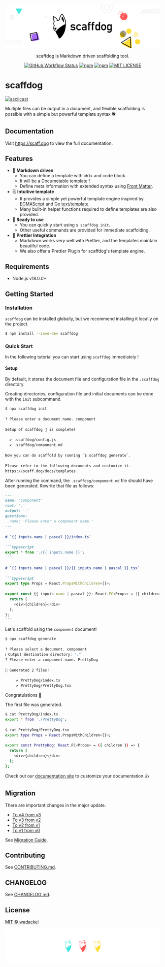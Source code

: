 ![scaffdog](https://github.com/scaffdog/artwork/raw/main/repo-banner.png)

<p align="center">
  scaffdog is Markdown driven scaffolding tool.
</p>

<p align="center">
  <a href="https://github.com/scaffdog/scaffdog/actions?workflow=CI"><img src="https://img.shields.io/github/actions/workflow/status/scaffdog/scaffdog/ci.yml?branch=canary&logo=github&style=flat-square" alt="GitHub Workflow Status" /></a>
  <a href="https://npmcharts.com/compare/scaffdog?minimal=true"><img alt="npm" src="https://img.shields.io/npm/dm/scaffdog?style=flat-square"></a>
  <a href="https://www.npmjs.com/package/scaffdog"><img src="https://img.shields.io/npm/v/scaffdog?style=flat-square" alt="npm" /></a>
  <a href="./LICENSE"><img src="https://img.shields.io/github/license/scaffdog/scaffdog?label=license&style=flat-square" alt="MIT LICENSE" /></a>
</p>

# scaffdog

[![asciicast](https://asciinema.org/a/Az6hGIB1NWBZlKs3hhpYYu3XX.svg)](https://asciinema.org/a/Az6hGIB1NWBZlKs3hhpYYu3XX)

Multiple files can be output in a document, and flexible scaffolding is possible with a simple but powerful template syntax :dog2:

## Documentation

Visit https://scaff.dog to view the full documentation.

## Features

- :pencil: **Markdown driven**
  - You can define a template with `<h1>` and code block.
  - It will be a Documetable template !
  - Define meta information with extended syntax using [Front Matter](https://jekyllrb.com/docs/front-matter/).
- :spiral_notepad: **Intuitive template**
  - It provides a simple yet powerful template engine inspired by [ECMAScript](https://tc39.es/ecma262/) and [Go text/template](https://pkg.go.dev/text/template).
  - Many built-in helper functions required to define templates are also provided.
- :rocket: **Ready to use**
  - You can quickly start using `$ scaffdog init`.
  - Other useful commands are provided for immediate scaffolding.
- :nail_care: **Prettier Integration**
  - Markdown works very well with Prettier, and the templates maintain beautiful code.
  - We also offer a Prettier Plugin for scaffdog's template engine.

## Requirements

- Node.js v18.0.0+

## Getting Started

### Installation

`scaffdog` can be installed globally, but we recommend installing it locally on the project.

```bash
$ npm install --save-dev scaffdog
```

### Quick Start

In the following tutorial you can start using `scaffdog` immediately !

#### Setup

By default, it stores the document file and configuration file in the `.scaffdog` directory.

Creating directories, configuration file and initial documents can be done with the `init` subcommand.

```bash
$ npx scaffdog init

? Please enter a document name. component

Setup of scaffdog 🐶 is complete!

  ✔ .scaffdog/config.js
  ✔ .scaffdog/component.md

Now you can do scaffold by running `$ scaffdog generate`.

Please refer to the following documents and customize it.
https://scaff.dog/docs/templates
```

After running the command, the `.scaffdog/component.md` file should have been generated. Rewrite that file as follows:

````markdown
---
name: 'component'
root: '.'
output: '.'
questions:
  name: 'Please enter a component name.'
---

# `{{ inputs.name | pascal }}/index.ts`

```typescript
export * from './{{ inputs.name }}';
```

# `{{ inputs.name | pascal }}/{{ inputs.name | pascal }}.tsx`

```typescript
export type Props = React.PropsWithChildren<{}>;

export const {{ inputs.name | pascal }}: React.FC<Props> = ({ children }) => {
  return (
    <div>{children}</div>
  );
};
```
````

Let's scaffold using the `component` document!

```bash
$ npx scaffdog generate

? Please select a document. component
ℹ Output destination directory: "."
? Please enter a component name. PrettyDog

🐶 Generated 2 files!

     ✔ PrettyDog/index.ts
     ✔ PrettyDog/PrettyDog.tsx
```

Congratulations :tada:

The first file was generated.

```bash
$ cat PrettyDog/index.ts
export * from './PrettyDog';

$ cat PrettyDog/PrettyDog.tsx
export type Props = React.PropsWithChildren<{}>;

export const PrettyDog: React.FC<Props> = ({ children }) => {
  return (
    <div>{children}</div>
  );
};
```

Check out our [documentation site](https://scaff.dog/docs/templates) to customize your documentation :+1:

## Migration

There are important changes in the major update.

- [To v4 from v3](/MIGRATION.md#to-v4-from-v3)
- [To v3 from v2](/MIGRATION.md#to-v3-from-v2)
- [To v2 from v1](/MIGRATION.md#to-v2-from-v1)
- [To v1 from v0](/MIGRATION.md#to-v1-from-v0)

See [Migration Guide](/MIGRATION.md).

## Contributing

See [CONTRIBUTING.md](/CONTRIBUTING.md).

## CHANGELOG

See [CHANGELOG.md](/packages/scaffdog/CHANGELOG.md).

## License

[MIT © wadackel](/LICENSE)

![Thank you for reading!](https://github.com/scaffdog/artwork/raw/main/repo-footer.png)

